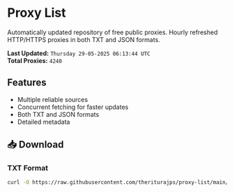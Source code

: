 # Proxy List

Automatically updated repository of free public proxies. Hourly refreshed HTTP/HTTPS proxies in both TXT and JSON formats.

**Last Updated:** `Thursday 29-05-2025 06:13:44 UTC`  
**Total Proxies:** `4240`

## Features
- Multiple reliable sources
- Concurrent fetching for faster updates
- Both TXT and JSON formats
- Detailed metadata

## 📥 Download

### TXT Format
```bash
curl -O https://raw.githubusercontent.com/theriturajps/proxy-list/main/proxies.txt